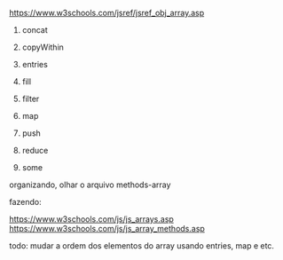 https://www.w3schools.com/jsref/jsref_obj_array.asp

1. concat
1. copyWithin
1. entries
1. fill
1. filter

1. map
1. push
1. reduce
1. some




organizando, olhar o arquivo methods-array

fazendo:


https://www.w3schools.com/js/js_arrays.asp
https://www.w3schools.com/js/js_array_methods.asp


todo:
mudar a ordem dos elementos do array usando entries, map e etc.